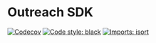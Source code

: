 # Outreach SDK
[![Codecov](https://codecov.io/gh/ExecutiveSearchAI/outreach-sdk/branch/master/graph/badge.svg)](https://codecov.io/gh/ExecutiveSearchAI/outreach-sdk) [![Code style: black](https://img.shields.io/badge/code%20style-black-000000.svg)](https://github.com/psf/black) [![Imports: isort](https://img.shields.io/badge/%20imports-isort-%231674b1?style=flat&labelColor=ef8336)](https://pycqa.github.io/isort/)

